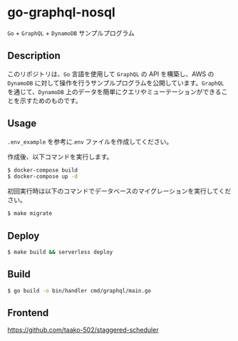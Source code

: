 # go-graphql-nosql

`Go` + `GraphQL` + `DynamoDB` サンプルプログラム

## Description

このリポジトリは、`Go` 言語を使用して `GraphQL` の API を構築し、AWS の `DynamoDB` に対して操作を行うサンプルプログラムを公開しています。`GraphQL` を通じて、`DynamoDB` 上のデータを簡単にクエリやミューテーションができることを示すためのものです。

## Usage

`.env_example` を参考に.`env` ファイルを作成してください。

作成後、以下コマンドを実行します。

```zsh
$ docker-compose build
$ docker-compose up -d
```

初回実行時は以下のコマンドでデータベースのマイグレーションを実行してください。

```zsh
$ make migrate
```

## Deploy

```zsh
$ make build && serverless deploy
```

## Build

```zsh
$ go build -o bin/handler cmd/graphql/main.go
```

## Frontend

https://github.com/taako-502/staggered-scheduler
